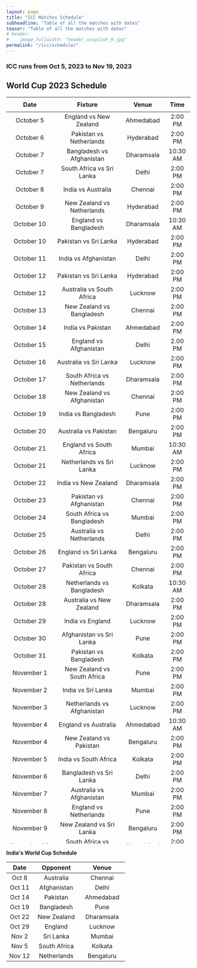 ```yaml
---
layout: page
title: "ICC Matches Schedule"
subheadline: "Table of all the matches with dates"
teaser: "Table of all the matches with dates"
# header:
#    image_fullwidth: "header_unsplash_9.jpg"
permalink: "/icc/schedule/"
---
```


### ICC runs from Oct 5, 2023 to Nov 19, 2023

<h2>World Cup 2023 Schedule</h2>
<table style="width: 97.5274%;height: 1989px" class="thead-dark table-striped table-bordered table-sm">
<thead>
<tr style="height: 39px">
<th style="width: 22.4758%;text-align: center;height: 39px">Date</th>
<th style="width: 32.3301%;text-align: center;height: 39px">Fixture</th>
<th style="width: 10.9709%;text-align: center;height: 39px">Venue</th>
<th style="width: 10.9709%;text-align: center;height: 39px">Time</th>
</tr>
</thead>
<tbody>
<tr style="height: 39px">
<td style="width: 22.4758%;text-align: center;height: 39px">October 5</td>
<td style="width: 32.3301%;text-align: center;height: 39px">England vs New Zealand</td>
<td style="width: 10.9709%;text-align: center;height: 39px">Ahmedabad</td>
<td style="width: 10.9709%;text-align: center;height: 39px">2:00 PM</td>
</tr>
<tr style="height: 39px">
<td style="width: 22.4758%;text-align: center;height: 39px">October 6</td>
<td style="width: 32.3301%;text-align: center;height: 39px">Pakistan vs Netherlands</td>
<td style="width: 10.9709%;text-align: center;height: 39px">Hyderabad</td>
<td style="width: 10.9709%;text-align: center;height: 39px">2:00 PM</td>
</tr>
<tr style="height: 39px">
<td style="width: 22.4758%;text-align: center;height: 39px">October 7</td>
<td style="width: 32.3301%;text-align: center;height: 39px">Bangladesh vs Afghanistan</td>
<td style="width: 10.9709%;text-align: center;height: 39px">Dharamsala</td>
<td style="width: 10.9709%;text-align: center;height: 39px">10:30 AM</td>
</tr>
<tr style="height: 39px">
<td style="width: 22.4758%;text-align: center;height: 39px">October 7</td>
<td style="width: 32.3301%;text-align: center;height: 39px">South Africa vs Sri Lanka</td>
<td style="width: 10.9709%;text-align: center;height: 39px">Delhi</td>
<td style="width: 10.9709%;text-align: center;height: 39px">2:00 PM</td>
</tr>
<tr style="height: 39px">
<td style="width: 22.4758%;text-align: center;height: 39px">October 8</td>
<td style="width: 32.3301%;text-align: center;height: 39px">India vs Australia</td>
<td style="width: 10.9709%;text-align: center;height: 39px">Chennai</td>
<td style="width: 10.9709%;text-align: center;height: 39px">2:00 PM</td>
</tr>
<tr style="height: 39px">
<td style="width: 22.4758%;text-align: center;height: 39px">October 9</td>
<td style="width: 32.3301%;text-align: center;height: 39px">New Zealand vs Netherlands</td>
<td style="width: 10.9709%;text-align: center;height: 39px">Hyderabad</td>
<td style="width: 10.9709%;text-align: center;height: 39px">2:00 PM</td>
</tr>
<tr style="height: 39px">
<td style="width: 22.4758%;text-align: center;height: 39px">October 10</td>
<td style="width: 32.3301%;text-align: center;height: 39px">England vs Bangladesh</td>
<td style="width: 10.9709%;text-align: center;height: 39px">Dharamsala</td>
<td style="width: 10.9709%;text-align: center;height: 39px">10:30 AM</td>
</tr>
<tr style="height: 39px">
<td style="width: 22.4758%;text-align: center;height: 39px">October 10</td>
<td style="width: 32.3301%;text-align: center;height: 39px">Pakistan vs Sri Lanka</td>
<td style="width: 10.9709%;text-align: center;height: 39px">Hyderabad</td>
<td style="width: 10.9709%;text-align: center;height: 39px">2:00 PM</td>
</tr>
<tr style="height: 39px">
<td style="width: 22.4758%;text-align: center;height: 39px">October 11</td>
<td style="width: 32.3301%;text-align: center;height: 39px">India vs Afghanistan</td>
<td style="width: 10.9709%;text-align: center;height: 39px">Delhi</td>
<td style="width: 10.9709%;text-align: center;height: 39px">2:00 PM</td>
</tr>
<tr style="height: 39px">
<td style="width: 22.4758%;text-align: center;height: 39px">October 12</td>
<td style="width: 32.3301%;text-align: center;height: 39px">Pakistan vs Sri Lanka</td>
<td style="width: 10.9709%;text-align: center;height: 39px">Hyderabad</td>
<td style="width: 10.9709%;text-align: center;height: 39px">2:00 PM</td>
</tr>
<tr style="height: 39px">
<td style="width: 22.4758%;text-align: center;height: 39px">October 12</td>
<td style="width: 32.3301%;text-align: center;height: 39px">Australia vs South Africa</td>
<td style="width: 10.9709%;text-align: center;height: 39px">Lucknow</td>
<td style="width: 10.9709%;text-align: center;height: 39px">2:00 PM</td>
</tr>
<tr style="height: 39px">
<td style="width: 22.4758%;text-align: center;height: 39px">October 13</td>
<td style="width: 32.3301%;text-align: center;height: 39px">New Zealand vs Bangladesh</td>
<td style="width: 10.9709%;text-align: center;height: 39px">Chennai</td>
<td style="width: 10.9709%;text-align: center;height: 39px">2:00 PM</td>
</tr>
<tr style="height: 39px">
<td style="width: 22.4758%;text-align: center;height: 39px">October 14</td>
<td style="width: 32.3301%;text-align: center;height: 39px">India vs Pakistan</td>
<td style="width: 10.9709%;text-align: center;height: 39px">Ahmedabad</td>
<td style="width: 10.9709%;text-align: center;height: 39px">2:00 PM</td>
</tr>
<tr style="height: 39px">
<td style="width: 22.4758%;text-align: center;height: 39px">October 15</td>
<td style="width: 32.3301%;text-align: center;height: 39px">England vs Afghanistan</td>
<td style="width: 10.9709%;text-align: center;height: 39px">Delhi</td>
<td style="width: 10.9709%;text-align: center;height: 39px">2.00 PM</td>
</tr>
<tr style="height: 39px">
<td style="width: 22.4758%;text-align: center;height: 39px">October 16</td>
<td style="width: 32.3301%;text-align: center;height: 39px">Australia vs Sri Lanka</td>
<td style="width: 10.9709%;text-align: center;height: 39px">Lucknow</td>
<td style="width: 10.9709%;text-align: center;height: 39px">2:00 PM</td>
</tr>
<tr style="height: 39px">
<td style="width: 22.4758%;text-align: center;height: 39px">October 17</td>
<td style="width: 32.3301%;text-align: center;height: 39px">South Africa vs Netherlands</td>
<td style="width: 10.9709%;text-align: center;height: 39px">Dharamsala</td>
<td style="width: 10.9709%;text-align: center;height: 39px">2:00 PM</td>
</tr>
<tr style="height: 39px">
<td style="width: 22.4758%;text-align: center;height: 39px">October 18</td>
<td style="width: 32.3301%;text-align: center;height: 39px">New Zealand vs Afghanistan</td>
<td style="width: 10.9709%;text-align: center;height: 39px">Chennai</td>
<td style="width: 10.9709%;text-align: center;height: 39px">2:00 PM</td>
</tr>
<tr style="height: 39px">
<td style="width: 22.4758%;text-align: center;height: 39px">October 19</td>
<td style="width: 32.3301%;text-align: center;height: 39px">India vs Bangladesh</td>
<td style="width: 10.9709%;text-align: center;height: 39px">Pune</td>
<td style="width: 10.9709%;text-align: center;height: 39px">2:00 PM</td>
</tr>
<tr style="height: 39px">
<td style="width: 22.4758%;text-align: center;height: 39px">October 20</td>
<td style="width: 32.3301%;text-align: center;height: 39px">Australia vs Pakistan</td>
<td style="width: 10.9709%;text-align: center;height: 39px">Bengaluru</td>
<td style="width: 10.9709%;text-align: center;height: 39px">2:00 PM</td>
</tr>
<tr style="height: 39px">
<td style="width: 22.4758%;text-align: center;height: 39px">October 21</td>
<td style="width: 32.3301%;text-align: center;height: 39px">England vs South Africa</td>
<td style="width: 10.9709%;text-align: center;height: 39px">Mumbai</td>
<td style="width: 10.9709%;text-align: center;height: 39px">10:30 AM</td>
</tr>
<tr style="height: 39px">
<td style="width: 22.4758%;text-align: center;height: 39px">October 21</td>
<td style="width: 32.3301%;text-align: center;height: 39px">Netherlands vs Sri Lanka</td>
<td style="width: 10.9709%;text-align: center;height: 39px">Lucknow</td>
<td style="width: 10.9709%;text-align: center;height: 39px">2:00 PM</td>
</tr>
<tr style="height: 39px">
<td style="width: 22.4758%;text-align: center;height: 39px">October 22</td>
<td style="width: 32.3301%;text-align: center;height: 39px">India vs New Zealand</td>
<td style="width: 10.9709%;text-align: center;height: 39px">Dharamsala</td>
<td style="width: 10.9709%;text-align: center;height: 39px">2:00 PM</td>
</tr>
<tr style="height: 39px">
<td style="width: 22.4758%;text-align: center;height: 39px">October 23</td>
<td style="width: 32.3301%;text-align: center;height: 39px">Pakistan vs Afghanistan</td>
<td style="width: 10.9709%;text-align: center;height: 39px">Chennai</td>
<td style="width: 10.9709%;text-align: center;height: 39px">2:00 PM</td>
</tr>
<tr style="height: 39px">
<td style="width: 22.4758%;text-align: center;height: 39px">October 24</td>
<td style="width: 32.3301%;text-align: center;height: 39px">South Africa vs Bangladesh</td>
<td style="width: 10.9709%;text-align: center;height: 39px">Mumbai</td>
<td style="width: 10.9709%;text-align: center;height: 39px">2:00 PM</td>
</tr>
<tr style="height: 39px">
<td style="width: 22.4758%;text-align: center;height: 39px">October 25</td>
<td style="width: 32.3301%;text-align: center;height: 39px">Australia vs Netherlands</td>
<td style="width: 10.9709%;text-align: center;height: 39px">Delhi</td>
<td style="width: 10.9709%;text-align: center;height: 39px">2:00 PM</td>
</tr>
<tr style="height: 39px">
<td style="width: 22.4758%;text-align: center;height: 39px">October 26</td>
<td style="width: 32.3301%;text-align: center;height: 39px">England vs Sri Lanka</td>
<td style="width: 10.9709%;text-align: center;height: 39px">Bengaluru</td>
<td style="width: 10.9709%;text-align: center;height: 39px">2:00 PM</td>
</tr>
<tr style="height: 39px">
<td style="width: 22.4758%;text-align: center;height: 39px">October 27</td>
<td style="width: 32.3301%;text-align: center;height: 39px">Pakistan vs South Africa</td>
<td style="width: 10.9709%;text-align: center;height: 39px">Chennai</td>
<td style="width: 10.9709%;text-align: center;height: 39px">2:00 PM</td>
</tr>
<tr style="height: 39px">
<td style="width: 22.4758%;text-align: center;height: 39px">October 28</td>
<td style="width: 32.3301%;text-align: center;height: 39px">Netherlands vs Bangladesh</td>
<td style="width: 10.9709%;text-align: center;height: 39px">Kolkata</td>
<td style="width: 10.9709%;text-align: center;height: 39px">10:30 AM</td>
</tr>
<tr style="height: 39px">
<td style="width: 22.4758%;text-align: center;height: 39px">October 28</td>
<td style="width: 32.3301%;text-align: center;height: 39px">Australia vs New Zealand</td>
<td style="width: 10.9709%;text-align: center;height: 39px">Dharamsala</td>
<td style="width: 10.9709%;text-align: center;height: 39px">2:00 PM</td>
</tr>
<tr style="height: 39px">
<td style="width: 22.4758%;text-align: center;height: 39px">October 29</td>
<td style="width: 32.3301%;text-align: center;height: 39px">India vs England</td>
<td style="width: 10.9709%;text-align: center;height: 39px">Lucknow</td>
<td style="width: 10.9709%;text-align: center;height: 39px">2:00 PM</td>
</tr>
<tr style="height: 39px">
<td style="width: 22.4758%;text-align: center;height: 39px">October 30</td>
<td style="width: 32.3301%;text-align: center;height: 39px">Afghanistan vs Sri Lanka</td>
<td style="width: 10.9709%;text-align: center;height: 39px">Pune</td>
<td style="width: 10.9709%;text-align: center;height: 39px">2:00 PM</td>
</tr>
<tr style="height: 39px">
<td style="width: 22.4758%;text-align: center;height: 39px">October 31</td>
<td style="width: 32.3301%;text-align: center;height: 39px">Pakistan vs Bangladesh</td>
<td style="width: 10.9709%;text-align: center;height: 39px">Kolkata</td>
<td style="width: 10.9709%;text-align: center;height: 39px">2:00 PM</td>
</tr>
<tr style="height: 39px">
<td style="width: 22.4758%;text-align: center;height: 39px">November 1</td>
<td style="width: 32.3301%;text-align: center;height: 39px">New Zealand vs South Africa</td>
<td style="width: 10.9709%;text-align: center;height: 39px">Pune</td>
<td style="width: 10.9709%;text-align: center;height: 39px">2:00 PM</td>
</tr>
<tr style="height: 39px">
<td style="width: 22.4758%;text-align: center;height: 39px">November 2</td>
<td style="width: 32.3301%;text-align: center;height: 39px">India vs Sri Lanka</td>
<td style="width: 10.9709%;text-align: center;height: 39px">Mumbai</td>
<td style="width: 10.9709%;text-align: center;height: 39px">2:00 PM</td>
</tr>
<tr style="height: 39px">
<td style="width: 22.4758%;text-align: center;height: 39px">November 3</td>
<td style="width: 32.3301%;text-align: center;height: 39px">Netherlands vs Afghanistan</td>
<td style="width: 10.9709%;text-align: center;height: 39px">Lucknow</td>
<td style="width: 10.9709%;text-align: center;height: 39px">2:00 PM</td>
</tr>
<tr style="height: 39px">
<td style="width: 22.4758%;text-align: center;height: 39px">November 4</td>
<td style="width: 32.3301%;text-align: center;height: 39px">England vs Australia</td>
<td style="width: 10.9709%;text-align: center;height: 39px">Ahmedabad</td>
<td style="width: 10.9709%;text-align: center;height: 39px">10:30 AM</td>
</tr>
<tr style="height: 39px">
<td style="width: 22.4758%;text-align: center;height: 39px">November 4</td>
<td style="width: 32.3301%;text-align: center;height: 39px">New Zealand vs Pakistan</td>
<td style="width: 10.9709%;text-align: center;height: 39px">Bengaluru</td>
<td style="width: 10.9709%;text-align: center;height: 39px">2:00 PM</td>
</tr>
<tr style="height: 39px">
<td style="width: 22.4758%;text-align: center;height: 39px">November 5</td>
<td style="width: 32.3301%;text-align: center;height: 39px">India vs South Africa</td>
<td style="width: 10.9709%;text-align: center;height: 39px">Kolkata</td>
<td style="width: 10.9709%;text-align: center;height: 39px">2:00 PM</td>
</tr>
<tr style="height: 39px">
<td style="width: 22.4758%;text-align: center;height: 39px">November 6</td>
<td style="width: 32.3301%;text-align: center;height: 39px">Bangladesh vs Sri Lanka</td>
<td style="width: 10.9709%;text-align: center;height: 39px">Delhi</td>
<td style="width: 10.9709%;text-align: center;height: 39px">2:00 PM</td>
</tr>
<tr style="height: 39px">
<td style="width: 22.4758%;text-align: center;height: 39px">November 7</td>
<td style="width: 32.3301%;text-align: center;height: 39px">Australia vs Afghanistan</td>
<td style="width: 10.9709%;text-align: center;height: 39px">Mumbai</td>
<td style="width: 10.9709%;text-align: center;height: 39px">2:00 PM</td>
</tr>
<tr style="height: 39px">
<td style="width: 22.4758%;text-align: center;height: 39px">November 8</td>
<td style="width: 32.3301%;text-align: center;height: 39px">England vs Netherlands</td>
<td style="width: 10.9709%;text-align: center;height: 39px">Pune</td>
<td style="width: 10.9709%;text-align: center;height: 39px">2:00 PM</td>
</tr>
<tr style="height: 39px">
<td style="width: 22.4758%;text-align: center;height: 39px">November 9</td>
<td style="width: 32.3301%;text-align: center;height: 39px">New Zealand vs Sri Lanka</td>
<td style="width: 10.9709%;text-align: center;height: 39px">Bengaluru</td>
<td style="width: 10.9709%;text-align: center;height: 39px">2:00 PM</td>
</tr>
<tr style="height: 39px">
<td style="width: 22.4758%;text-align: center;height: 39px">November 10</td>
<td style="width: 32.3301%;text-align: center;height: 39px">South Africa vs Afghanistan</td>
<td style="width: 10.9709%;text-align: center;height: 39px">Ahmedabad</td>
<td style="width: 10.9709%;text-align: center;height: 39px">2:00 PM</td>
</tr>
<tr style="height: 39px">
<td style="width: 22.4758%;text-align: center;height: 39px">November 11</td>
<td style="width: 32.3301%;text-align: center;height: 39px">India vs Netherlands</td>
<td style="width: 10.9709%;text-align: center;height: 39px">Bengaluru</td>
<td style="width: 10.9709%;text-align: center;height: 39px">2:00 PM</td>
</tr>
<tr style="height: 39px">
<td style="width: 22.4758%;text-align: center;height: 39px">November 11</td>
<td style="width: 32.3301%;text-align: center;height: 39px">Australia vs Bangladesh</td>
<td style="width: 10.9709%;text-align: center;height: 39px">Pune</td>
<td style="width: 10.9709%;text-align: center;height: 39px">2:00 PM</td>
</tr>
<tr style="height: 39px">
<td style="width: 22.4758%;text-align: center;height: 39px">November 12</td>
<td style="width: 32.3301%;text-align: center;height: 39px">England vs Pakistan</td>
<td style="width: 10.9709%;text-align: center;height: 39px">Kolkata</td>
<td style="width: 10.9709%;text-align: center;height: 39px">10:30 AM</td>
</tr>
<tr style="height: 39px">
<td style="width: 22.4758%;text-align: center;height: 39px">November 12</td>
<td style="width: 32.3301%;text-align: center;height: 39px">India v Netherlands</td>
<td style="width: 10.9709%;text-align: center;height: 39px">Bengaluru</td>
<td style="width: 10.9709%;text-align: center;height: 39px">2:00 PM</td>
</tr>
<tr style="height: 39px">
<td style="width: 22.4758%;text-align: center;height: 39px">November 15</td>
<td style="width: 32.3301%;text-align: center;height: 39px">Semifinal 1</td>
<td style="width: 10.9709%;text-align: center;height: 39px">Mumbai</td>
<td style="width: 10.9709%;text-align: center;height: 39px">2:00 PM</td>
</tr>
<tr style="height: 39px">
<td style="width: 22.4758%;text-align: center;height: 39px">November 16</td>
<td style="width: 32.3301%;text-align: center;height: 39px">Semifinal 2</td>
<td style="width: 10.9709%;text-align: center;height: 39px">Kolkata</td>
<td style="width: 10.9709%;text-align: center;height: 39px">2:00 PM</td>
</tr>
<tr style="height: 39px">
<td style="width: 22.4758%;text-align: center;height: 39px">November 19</td>
<td style="width: 32.3301%;text-align: center;height: 39px"> Final</td>
<td style="width: 10.9709%;text-align: center;height: 39px">Ahmedabad</td>
<td style="width: 10.9709%;text-align: center;height: 39px">2:00 PM</td>
</tr>
</tbody>
</table>

<b> India's World Cup Schedule </b>

<table style="width: 100.727%" class="thead-dark table-striped table-bordered table-sm">
<thead>
<tr>
<th style="width: 22.549%">Date</th>
<th style="width: 39.2157%">Opponent</th>
<th style="width: 231.382%">Venue</th>
</tr>
</thead>
<tbody>
<tr>
<td style="width: 22.549%;text-align: center">Oct 8</td>
<td style="width: 39.2157%;text-align: center">Australia</td>
<td style="width: 231.382%;text-align: center">Chennai</td>
</tr>
<tr>
<td style="width: 22.549%;text-align: center">Oct 11</td>
<td style="width: 39.2157%;text-align: center">Afghanistan</td>
<td style="width: 231.382%;text-align: center">Delhi</td>
</tr>
<tr>
<td style="width: 22.549%;text-align: center">Oct 14</td>
<td style="width: 39.2157%;text-align: center">Pakistan</td>
<td style="width: 231.382%;text-align: center">Ahmedabad</td>
</tr>
<tr>
<td style="width: 22.549%;text-align: center">Oct 19</td>
<td style="width: 39.2157%;text-align: center">Bangladesh</td>
<td style="width: 231.382%;text-align: center">Pune</td>
</tr>
<tr>
<td style="width: 22.549%;text-align: center">Oct 22</td>
<td style="width: 39.2157%;text-align: center">New Zealand</td>
<td style="width: 231.382%;text-align: center">Dharamsala</td>
</tr>
<tr>
<td style="width: 22.549%;text-align: center">Oct 29</td>
<td style="width: 39.2157%;text-align: center">England</td>
<td style="width: 231.382%;text-align: center">Lucknow</td>
</tr>
<tr>
<td style="width: 22.549%;text-align: center">Nov 2</td>
<td style="width: 39.2157%;text-align: center">Sri Lanka</td>
<td style="width: 231.382%;text-align: center">Mumbai</td>
</tr>
<tr>
<td style="width: 22.549%;text-align: center">Nov 5</td>
<td style="width: 39.2157%;text-align: center">South Africa</td>
<td style="width: 231.382%;text-align: center">Kolkata</td>
</tr>
<tr>
<td style="width: 22.549%;text-align: center">Nov 12</td>
<td style="width: 39.2157%;text-align: center">Netherlands</td>
<td style="width: 231.382%;text-align: center">Bengaluru</td>
</tr>
</tbody>
</table>


